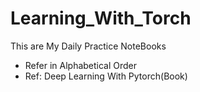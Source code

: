 # Learning_With_Torch
This are My Daily Practice NoteBooks
* Refer in Alphabetical Order
* Ref: Deep Learning With Pytorch(Book)

